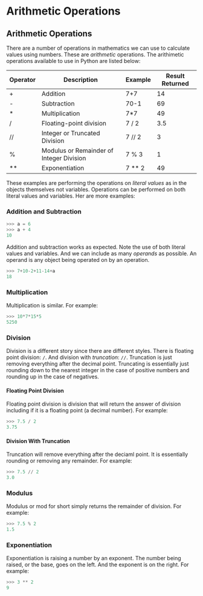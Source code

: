 # Arithmetic Operations

## Arithmetic Operations
There are a number of operations in mathematics we can use to calculate values using numbers. These are *arithmetic* operations. The arithimetic operations available to use in Python are listed below:

| Operator | Description                              | Example | Result Returned |
|----------|------------------------------------------|---------|-----------------|
| +        | Addition                                 | 7+7     | 14              |
| -        | Subtraction                              | 70-1    | 69              |
| *        | Multiplication                           | 7*7     | 49              |
| /        | Floating-point division                  | 7 / 2   | 3.5             |
| //       | Integer or Truncated Division            | 7 // 2  | 3               |
| %        | Modulus or Remainder of Integer Division | 7 % 3   | 1               |
| **       | Exponentiation                           | 7 ** 2  | 49              |

These examples are performing the operations on *literal values* as in the objects themselves not variables. Operations can be performed on both literal values and variables. Her are more examples:

### Addition and Subtraction

```Python
>>> a = 6
>>> a + 4
10
```
Addition and subtraction works as expected. Note the use of both literal values and variables.
And we can include as many *operands* as possible. An operand is any object being operated on by an operation. 

```Python
>>> 7+10-2+11-14+a
18
```
### Multiplication
Multiplication is similar. For example:

```Python
>>> 10*7*15*5
5250
```

### Division
Division is a different story since there are different styles. There is floating point division: `/`. And division with *truncation*: `//`. Truncation is just removing everything after the decimal point. Truncating is essentially just rounding down to the nearest integer in the case of positive numbers and rounding up in the case of negatives.

#### Floating Point Division 
Floating point division is division that will return the answer of division including if it is a floating point (a decimal number). For example:

```Python 
>>> 7.5 / 2
3.75
```

#### Division With Truncation
Truncation will remove everything after the deciaml point. It is essentially rounding or removing any remainder. For example:

```Python
>>> 7.5 // 2
3.0
```
### Modulus
Modulus or mod for short simply returns the remainder of division. For example:

```Python
>>> 7.5 % 2
1.5
```
### Exponentiation
Exponentiation is raising a number by an exponent. The number being raised, or the base, goes on the left. And the exponent is on the right. For example:

```Python
>>> 3 ** 2
9
```
